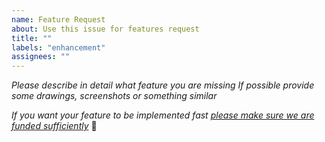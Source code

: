 ```yaml
---
name: Feature Request
about: Use this issue for features request
title: ""
labels: "enhancement"
assignees: ""
---
```


_Please describe in detail what feature you are missing_
_If possible provide some drawings, screenshots or something similar_

_If you want your feature to be implemented fast [please make sure we are funded sufficiently](https://opencollective.com/visjs)_ :pray:
